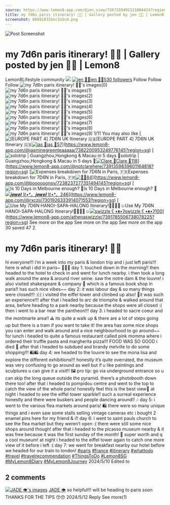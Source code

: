 ```yaml
---
source: https://www.lemon8-app.com/@jen.siew/7367259492121084433?region=sg
title: my 7d6n paris itinerary! 🗼💌 | Gallery posted by jen 🎀🌷 | Lemon8
screenshot: 688918335ec3a5cd.png
---
```



![Post Screenshot](688918335ec3a5cd.png)
# my 7d6n paris itinerary! 🗼💌 | Gallery posted by jen 🎀🌷 | Lemon8
[](https://www.lemon8-app.com/feed/foryou?region=sg)
Lemon8Lifestyle community
[](https://www.lemon8-app.com/search/sug?region=sg)![](https://lemon8.onelink.me/FMQw?pid=website_direct&af_force_dp=false&af_dp=snssdk2657%3A%2F%2Farticle_detail_page%3Fgroup_id%3D7367259492121084433%26pid%3Dwebsite_direct&retargeting=true&ab_version=73512073&af_web_dp=https%3A%2F%2Fplay.google.com%2Fstore%2Fapps%2Fdetails%3Fid%3Dcom.bd.nproject&amp_extra=%7B%22seo_page_id%22%3A%22671704547374647747%22%2C%22traffic_type%22%3A%22website_direct%22%2C%22web_id%22%3A%227481732060761490951%22%2C%22enter_position%22%3A%22smart_banner%22%2C%22enter_page_id%22%3A%227367259492121084433%22%2C%22enter_page_type%22%3A%22article%22%7D)
[![jen 🎀🌷](https://p16-lemon8-sign-sg.tiktokcdn.com/user-avatar-alisg/567308a6619848cdba1a3c6f2cc217e0~tplv-sdweummd6v-shrink:120:0:q75.webp?lk3s=66c60501&source=feed_user&x-expires=1744588800&x-signature=8bN0jXMH3NpBRJUepF5H3NvisOM%3D)](https://www.lemon8-app.com/@jen.siew?region=sg)[jen 🎀🌷530 followers](https://www.lemon8-app.com/@jen.siew?region=sg)
Follow
Follow
Follow
![my 7d6n paris itinerary! 🗼💌's images\(0\)](https://p16-lemon8-sign-sg.tiktokcdn.com/tos-alisg-v-a3e477-sg/oEC0ExbPMFAAr9cAEmED9Cf7IAEKgQfABQ9hut~tplv-sdweummd6v-wap-logo-v1:QGplbi5zaWV3:1080:0.webp?lk3s=66c60501&source=wap_large_logo_image&x-expires=1744588800&x-signature=g009Udz7FSWn%2Buvom9mEolki5nE%3D)
![my 7d6n paris itinerary! 🗼💌's images\(1\)](https://p16-lemon8-sign-sg.tiktokcdn.com/tos-alisg-v-a3e477-sg/owcmC9FAEhCFuAxEOgKEP8rAtQAfDBA99fGIbQ~tplv-sdweummd6v-wap-logo-v1:QGplbi5zaWV3:1080:0.webp?lk3s=66c60501&source=wap_large_logo_image&x-expires=1744588800&x-signature=J5jWot9OlogtipOwEa%2BaF%2B2yCOc%3D)
![my 7d6n paris itinerary! 🗼💌's images\(2\)](https://p16-lemon8-sign-sg.tiktokcdn.com/tos-alisg-v-a3e477-sg/o4ftE9Qr99hPAAA9bLCFIbfxgAFCBmEcPuDQAE~tplv-sdweummd6v-wap-logo-v1:QGplbi5zaWV3:1080:0.webp?lk3s=66c60501&source=wap_large_logo_image&x-expires=1744588800&x-signature=VRkOdqDZpsX1EjIfcBatetqqLcQ%3D)
![my 7d6n paris itinerary! 🗼💌's images\(3\)](https://p16-lemon8-sign-sg.tiktokcdn.com/tos-alisg-v-a3e477-sg/oMC2GeDAiIT43AoBclxh9eAGeAI7WJGAYEf2AL~tplv-sdweummd6v-wap-logo-v1:QGplbi5zaWV3:1080:0.webp?lk3s=66c60501&source=wap_large_logo_image&x-expires=1744588800&x-signature=JflmfwXU%2FDNQWPnsK%2BndPYPufYI%3D)
![my 7d6n paris itinerary! 🗼💌's images\(4\)](https://p16-lemon8-sign-sg.tiktokcdn.com/tos-alisg-v-a3e477-sg/oMBC9Tcl4AAHfIIYAeLeGJAm3x6AhfEW2AG72D~tplv-sdweummd6v-wap-logo-v1:QGplbi5zaWV3:1080:0.webp?lk3s=66c60501&source=wap_large_logo_image&x-expires=1744588800&x-signature=WZCgnTZj8kCTOiKyx7uBkXjYiy4%3D)
![my 7d6n paris itinerary! 🗼💌's images\(5\)](https://p16-lemon8-sign-sg.tiktokcdn.com/tos-alisg-v-a3e477-sg/osFgAcxhErQ9c9QmtCACBufxCEIcEAF9AAAPfD~tplv-sdweummd6v-wap-logo-v1:QGplbi5zaWV3:1080:0.webp?lk3s=66c60501&source=wap_large_logo_image&x-expires=1744588800&x-signature=YV8NeOeDTnnfiqm2xlJkIMl5L3E%3D)
![my 7d6n paris itinerary! 🗼💌's images\(6\)](https://p16-lemon8-sign-sg.tiktokcdn.com/tos-alisg-v-a3e477-sg/oYZhQ9ABEEcfEEABcxm99DCCPIIAQuAfgErFAt~tplv-sdweummd6v-wap-logo-v1:QGplbi5zaWV3:1080:0.webp?lk3s=66c60501&source=wap_large_logo_image&x-expires=1744588800&x-signature=ofx9%2FAWhISAnJuo2qqvQyyXVE48%3D)
![my 7d6n paris itinerary! 🗼💌's images\(7\)](https://p16-lemon8-sign-sg.tiktokcdn.com/tos-alisg-v-a3e477-sg/o8E8HtCmcP9xQFuV9CADCgA9QcBfEhrAfIAAEc~tplv-sdweummd6v-wap-logo-v1:QGplbi5zaWV3:1080:0.webp?lk3s=66c60501&source=wap_large_logo_image&x-expires=1744588800&x-signature=IaFMdl0Lhk%2BZmA0JfXnDM4MAZ5Y%3D)
![my 7d6n paris itinerary! 🗼💌's images\(8\)](https://p16-lemon8-sign-sg.tiktokcdn.com/tos-alisg-v-a3e477-sg/ogCuEDFEAAQhacr9BADEIQP9trmgxCA9AcEffi~tplv-sdweummd6v-wap-logo-v1:QGplbi5zaWV3:1080:0.webp?lk3s=66c60501&source=wap_large_logo_image&x-expires=1744588800&x-signature=kXTfoW%2BGdpff5bA4LbQA5pvTDyk%3D)
![my 7d6n paris itinerary! 🗼💌's images\(9\)](https://p16-lemon8-sign-sg.tiktokcdn.com/tos-alisg-v-a3e477-sg/oIEBACc9FrmIfCHA9ADcuEhuQPxtEQFgAEf9EA~tplv-sdweummd6v-wap-logo-v1:QGplbi5zaWV3:1080:0.webp?lk3s=66c60501&source=wap_large_logo_image&x-expires=1744588800&x-signature=IvLFEM%2FD6RNXowOk93KE7JAK9Q8%3D)
1/11
You may also like
[![\[EUROPE PART 4\] 7D6N UK Itinerary 🇬🇧](https://p16-lemon8-sign-sg.tiktokcdn.com/tos-alisg-v-a3e477-sg/oEWCARxfBy2ziBE3ExOr22KBgixeQMAQI9O1IA~tplv-sdweummd6v-shrink:640:0:q50.webp?lk3s=66c60501&source=seo_middle_feed_list&x-expires=1773532800&x-signature=alNZAHTDGn1Yp7EX1cf2tGvALCM%3D)[EUROPE PART 4] 7D6N UK Itinerary 🇬🇧[![jas 🌸](https://p16-lemon8-sign-sg.tiktokcdn.com/user-avatar-alisg/f3599d782f38c79c497659ac1e996605~tplv-sdweummd6v-shrink:120:0:q75.jpeg?lk3s=66c60501&source=feed_user&x-expires=1744588800&x-signature=alX1mlN3s5honl7pRt%2FXEqmHIGU%3D)jas 🌸57](https://www.lemon8-app.com/@jasminegreenteaaaaa?region=sg)](https://www.lemon8-app.com/@jasminegreenteaaaaa/7382200953249776145?region=sg)
[![solotrip | Guangzhou,Hongkong & Macau in 5 days 🧳](https://p16-lemon8-sign-sg.tiktokcdn.com/tos-alisg-v-a3e477-sg/o8dZ5YNUCTikAnAxiibvpIEs4FYvA9PBPBbHA~tplv-sdweummd6v-shrink:640:0:q50.webp?lk3s=66c60501&source=seo_middle_feed_list&x-expires=1773532800&x-signature=8Ho9DYA0Wo0cvf2fYUMv3Kyxxm0%3D)solotrip | Guangzhou,Hongkong & Macau in 5 days 🧳[![Clare 🤡](https://p16-lemon8-sign-sg.tiktokcdn.com/user-avatar-alisg/b3a860fea237bb3b441113918bb82f08~tplv-sdweummd6v-shrink:120:0:q75.jpeg?lk3s=66c60501&source=feed_user&x-expires=1744588800&x-signature=ZNo7c8%2F%2Fb4qTq00U3bCAzfsaF6U%3D)Clare 🤡118](https://www.lemon8-app.com/@notclarehere?region=sg)](https://www.lemon8-app.com/@notclarehere/7391359839601164816?region=sg)
[![Expenses breakdown for 7D6N in Paris, 🇫🇷](https://p16-lemon8-sign-sg.tiktokcdn.com/tos-alisg-v-a3e477-sg/4de78afe92d349189d4dc4551893cfde~tplv-sdweummd6v-shrink:640:0:q50.webp?lk3s=66c60501&source=seo_middle_feed_list&x-expires=1773532800&x-signature=x%2FxJ7Zc4Frnw%2BY2pXeXDAJWpkDo%3D)Expenses breakdown for 7D6N in Paris, 🇫🇷[![🌻](https://p16-lemon8-sign-sg.tiktokcdn.com/user-avatar-alisg/c4c27cc4524e8aa6b8264308dc9a0306~tplv-sdweummd6v-shrink:120:0:q75.jpeg?lk3s=66c60501&source=feed_user&x-expires=1744588800&x-signature=SU5nRKjbUr9I4dlgrNSlCuxlhOU%3D)🌻84](https://www.lemon8-app.com/@boooooonsy?region=sg)](https://www.lemon8-app.com/@boooooonsy/7238237277351494145?region=sg)
[![Is 10 Days in Melbourne enough? 👀](https://p16-lemon8-sign-sg.tiktokcdn.com/tos-alisg-v-a3e477-sg/oYtChFB9AxvfCyVGNle4ESQrGAI9QALFDaUuEg~tplv-sdweummd6v-shrink:640:0:q50.webp?lk3s=66c60501&source=seo_middle_feed_list&x-expires=1773532800&x-signature=q1EPrPtPWbUJOFK917mvxXNH0ds%3D)Is 10 Days in Melbourne enough? 👀[![𝒋𝒆𝒘𝒆𝒍 𐀔•*。](https://p16-lemon8-sign-sg.tiktokcdn.com/user-avatar-alisg/523f1e2d40beeac7bd85072eb43b93eb~tplv-sdweummd6v-shrink:120:0:q75.jpeg?lk3s=66c60501&source=feed_user&x-expires=1744588800&x-signature=FGMrS7riixo8eH9vee%2FbNuTREJU%3D)𝒋𝒆𝒘𝒆𝒍 𐀔•*。246](https://www.lemon8-app.com/@rxczjj?region=sg)](https://www.lemon8-app.com/@rxczjj/7301926333914071553?region=sg)
[![Use My 7D6N HANOI-SAPA-HALONG Itinerary!🗻🇻🇳🌯☺️](https://p16-lemon8-sign-sg.tiktokcdn.com/tos-alisg-v-a3e477-sg/o0IAPQSPmBAixLAbZZT6pBCU5kiETmAYJCdyK~tplv-sdweummd6v-shrink:640:0:q50.webp?lk3s=66c60501&source=seo_middle_feed_list&x-expires=1773532800&x-signature=imKsPsbR9gmGBEFJnkN5KBrfGN0%3D)Use My 7D6N HANOI-SAPA-HALONG Itinerary!🗻🇻🇳🌯☺️[![swizzle ʕ •ᴥ•ʔ](https://p16-lemon8-sign-sg.tiktokcdn.com/user-avatar-alisg/737b0ef4df607b7dd4c396ac120c2410~tplv-sdweummd6v-shrink:120:0:q75.jpeg?lk3s=66c60501&source=feed_user&x-expires=1744588800&x-signature=IZov7bCF5vW0ucDCZyzm%2FztVwMs%3D)swizzle ʕ •ᴥ•ʔ100](https://www.lemon8-app.com/athenaswizzle?region=sg)](https://www.lemon8-app.com/athenaswizzle/7391785506738078225?region=sg)
See more on the app
See more on the app
See more on the app
30 saved
47
2
# my 7d6n paris itinerary! 🗼💌
hi everyone!!! i’m a week into my paris & london trip and i just left paris!!! here is what i did in paris~ 💌💌💌 
day 1: 
touched down in the morning!! then headed to the hotel to check in and went for lunch nearby. i then took a long walk around the area & around river seine. saw the notre dam & the louvre! 
i also visited shakespeare & company 📕 which is a famous book shop in paris!! has such nice vibes~~ 
day 2: 
it was labour day & so many things were closed!!! :(:( i visited the eiffel tower and climbed up also! 🗼it was such an experience!!! 
after that i headed to arc de triomphe & walked around that area, before heading to a park nearby because the shops were all closed :( then i went to a bar near the pantheon!!! 
day 3:
i headed to sacre coeur and the montmarte area!! ⛪️ its quite a walk up & there are a lot of steps going up but there is a tram if you want to take it! the area has some nice shops you can enter and walk around and a nice neighbourhood to go around~~ 
for lunch i headed to quite a famous restaurant called pink momma where i ordered their truffle pasta and margherita pizza!!! FOOD WAS SO GOOD i died 🍝 
after that i headed to subdued and brandy melville to do some shopping!!! 🛍️🛍️
day 4:
we headed to the louvre to see the mona lisa and explore the different exhibitions!!! honestly it’s quite overrated, the museum was very confusing to go around as well but if u like paintings and sculptures u can give it a visit!! 🖼️ 
pro tip: go via underground entrance so u can skip the long queue outside the pyramid. there’s a photobooth down there too!
after that i headed to pompidou centre and went to the top to catch the view of the whole paris! honestly feel this is the best view🤗
at night i headed to see the eiffel tower sparkle!! such a surreal experience honestly and there were buskers and people dancing around!! 🎶 
day 5: 
i went to the various flea markets around paris! 🛍️ there were so many unique things and i even saw some stalls selling vintage cameras etc
i bought 2 enamel pins here for my friend & i!! 
day 6: 
i went to saint pauls church to see the flea market but they weren’t open :( there were still some nice shops around though! 
after that i headed to the picasso museum nearby & it was free because it was the first sunday of the month! 💸 super worth and q a cool museum! 
at night i headed to the eiffel tower again to catch one more view of it before i left :(
day 7: 
we went for breakfast nearby our hotel before we headed for our train to london!
[#paris](https://www.lemon8-app.com/topic/7199953620581695493?region=sg) [#france](https://www.lemon8-app.com/topic/7205086327904223238?region=sg) [#itinerary](https://www.lemon8-app.com/topic/7146196887640489989?region=sg) [#whattodo](https://www.lemon8-app.com/topic/7104708733216866305?region=sg) [#travel](https://www.lemon8-app.com/topic/7198471901373923334?region=sg) [#travelrecommendation](https://www.lemon8-app.com/topic/7179255932768239621?region=sg) [#ThingsToDo](https://www.lemon8-app.com/topic/7111701935669395457?region=sg) [#Lemon8SG](https://www.lemon8-app.com/topic/7072348837645451266?region=sg) [#MyLemon8Diary](https://www.lemon8-app.com/topic/7210370730440556545?region=sg) [#MyLemon8Journey](https://www.lemon8-app.com/topic/7254488218551271426?region=sg)
2024/5/10 Edited to
## 2 comments
[![JADE 👁️'s images](https://p16-lemon8-sign-sg.tiktokcdn.com/user-avatar-alisg/318da8bb583dda581bfafbd4b8269427~tplv-sdweummd6v-shrink:1200:0:q75.webp?lk3s=d32e6450&source=ui_avatar&x-expires=1744588800&x-signature=H4ZC1vvmcm5Ma2JlO9iWffZeubc%3D)](https://www.lemon8-app.com/@jaddellai?region=sg)
[JADE 👁️](https://www.lemon8-app.com/@jaddellai?region=sg)
so helpful!!! will be heading to paris soon THANKS FOR THE TIPS 😙😙
2024/5/12
Reply
See more(1)
#